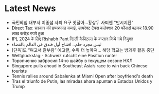 # Latest News
-  국민의힘 내부서 이종섭 사퇴 요구 잇달아…황상무 사퇴엔 "만시지탄"
-  Direct Tax: सरकार की छप्परफाड़ कमाई, डायरेक्ट टैक्स कलेक्शन 20 फीसदी बढ़कर 18.90 लाख करोड़ रुपये हुआ
-  IPL 2024 के लिए Rishabh Pant दिल्ली कैपिटल्स के कप्तान किये गये नियुक्त
-  ليس مجرد حلم.. افتتاح أول فندق في العالم بالفضاء
-  [단독]또 “여고서 칼부림” 예고글, 수위 더 높아져… 해당 학교는 방과후 활동 중단
-  Weltglückstag - Schweiz rutscht eine Position runter
-  Торопченко забросил 14-ю шайбу в текущем сезоне НХЛ
-  Singapore pulls ahead in Southeast Asia’s race to win back Chinese tourists
-  Tennis rallies around Sabalenka at Miami Open after boyfriend's death
-  Tras el triunfo de Putin, las miradas ahora apuntan a Estados Unidos y Trump
